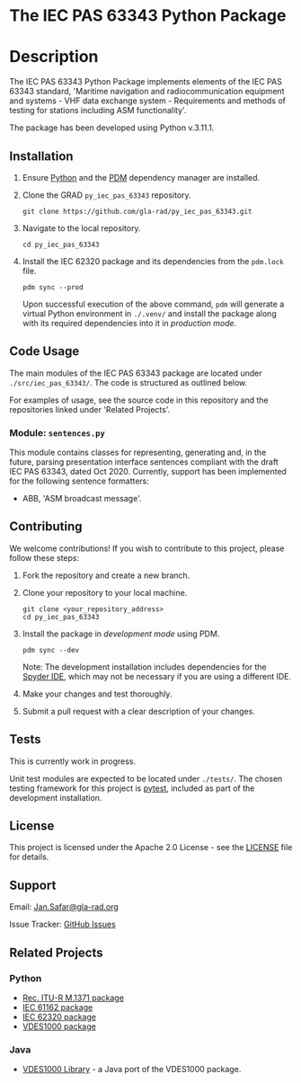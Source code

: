 # The IEC PAS 63343 Python Package

# Description

The IEC PAS 63343 Python Package implements elements of the IEC PAS 63343 standard, 'Maritime navigation and radiocommunication equipment and systems - VHF data exchange system - Requirements and methods of testing for stations including ASM functionality'.

The package has been developed using Python v.3.11.1.

## Installation

1. Ensure [Python](https://www.python.org/downloads/) and the [PDM](https://pdm-project.org/) dependency manager are installed.

1. Clone the GRAD `py_iec_pas_63343` repository.
    ```
    git clone https://github.com/gla-rad/py_iec_pas_63343.git
    ```

1. Navigate to the local repository.
    ```
    cd py_iec_pas_63343
    ```

1. Install the IEC 62320 package and its dependencies from the `pdm.lock` file.
    ```
    pdm sync --prod
    ```
    Upon successful execution of the above command, `pdm` will generate a virtual Python environment in `./.venv/` and install the package along with its required dependencies into it in *production mode*.

## Code Usage

The main modules of the IEC PAS 63343 package are located under `./src/iec_pas_63343/`. The code is structured as outlined below.

For examples of usage, see the source code in this repository and the repositories linked under 'Related Projects'.

### Module: `sentences.py`

This module contains classes for representing, generating and, in the future, parsing presentation interface sentences compliant with the draft IEC PAS 63343, dated Oct 2020. Currently, support has been implemented for the following sentence formatters:
* ABB, 'ASM broadcast message'.

## Contributing

We welcome contributions! If you wish to contribute to this project, please follow these steps:

1. Fork the repository and create a new branch.
1. Clone your repository to your local machine.

    ```
    git clone <your_repository_address>
    cd py_iec_pas_63343
    ```
1. Install the package in *development mode* using PDM.
    ```
    pdm sync --dev
    ```

    Note: The development installation includes dependencies for the [Spyder IDE](https://www.spyder-ide.org/), which may not be necessary if you are using a different IDE.
1. Make your changes and test thoroughly.
1. Submit a pull request with a clear description of your changes.

## Tests

This is currently work in progress.

Unit test modules are expected to be located under `./tests/`. The chosen testing framework for this project is [pytest](https://pytest.org), included as part of the development installation.

## License

This project is licensed under the Apache 2.0 License - see the [LICENSE](./LICENSE) file for details.

## Support

Email: Jan.Safar@gla-rad.org

Issue Tracker: [GitHub Issues](https://github.com/gla-rad/py_iec_pas_63343/issues)

## Related Projects

### Python

* [Rec. ITU-R M.1371 package](https://github.com/gla-rad/py_rec_itu_r_m_1371.git)
* [IEC 61162 package](https://github.com/gla-rad/py_iec_61162.git)
* [IEC 62320 package](https://github.com/gla-rad/py_iec_62320.git)
* [VDES1000 package](https://github.com/gla-rad/py_vdes1000.git)

### Java

* [VDES1000 Library](https://github.com/gla-rad/VDES1000Lib) - a Java port of the VDES1000 package.
